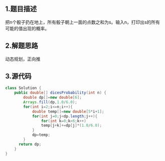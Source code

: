 ## 1.题目描述
把n个骰子扔在地上，所有骰子朝上一面的点数之和为s。输入n，打印出s的所有可能的值出现的概率。

## 2.解题思路
动态规划，正向推

## 3.源代码
```java
class Solution {
    public double[] dicesProbability(int n) {
        double dp[]=new double[6];
        Arrays.fill(dp,1.0/6.0);
        for(int i=2;i<=n;i++){
            double temp[]=new double[5*i+1];
            for(int j=0;j<dp.length;j++){
                for(int k=0;k<6;k++)
                temp[j+k]+=dp[j]*(1.0/6.0);
            }
            dp=temp;
        }
      return dp; 
    }
}
```
